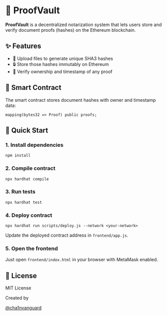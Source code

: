 # 🔐 ProofVault

**ProofVault** is a decentralized notarization system that lets users store and verify document proofs (hashes) on the Ethereum blockchain.

## ✨ Features

- 📁 Upload files to generate unique SHA3 hashes
- 🔒 Store those hashes immutably on Ethereum
- 🧾 Verify ownership and timestamp of any proof

## 🧱 Smart Contract

The smart contract stores document hashes with owner and timestamp data:

```
mapping(bytes32 => Proof) public proofs;
```

## 🚀 Quick Start

### 1. Install dependencies

```
npm install
```

### 2. Compile contract

```
npx hardhat compile
```

### 3. Run tests

```
npx hardhat test
```

### 4. Deploy contract

```
npx hardhat run scripts/deploy.js --network <your-network>
```

Update the deployed contract address in `frontend/app.js`.

### 5. Open the frontend

Just open `frontend/index.html` in your browser with MetaMask enabled.

## 📄 License
MIT License

Created by

[@cha1nvanguard](https://github.com/cha1nvanguard/)
